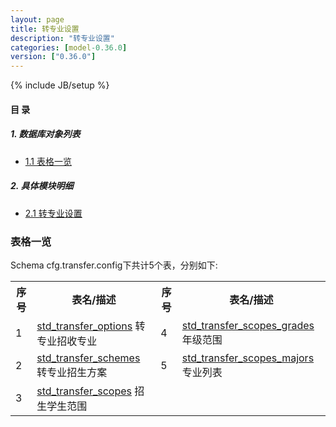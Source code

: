 ```yaml
---
layout: page
title: 转专业设置 
description: "转专业设置"
categories: [model-0.36.0]
version: ["0.36.0"]
---
```

{% include JB/setup %}

#### 目 录

##### 1. 数据库对象列表
  * [1.1 表格一览](index.html#表格一览)

##### 2. 具体模块明细
* [2.1 转专业设置](/model/cfg/transfer.config/all.html)

### 表格一览
Schema cfg.transfer.config下共计5个表，分别如下:

<table class="table table-bordered table-striped table-condensed">
  <tr>
    <th class="info_header text-center">序号</th>
    <th class="info_header">表名/描述</th>
    <th class="info_header text-center">序号</th>
    <th class="info_header">表名/描述</th>
  </tr>
  <tr>
    <td>1</td>
    <td><a href="/model/cfg/transfer.config/all.html#表格-std_transfer_options-转专业招收专业">std_transfer_options</a> 转专业招收专业</td>
    <td>4</td>
    <td><a href="/model/cfg/transfer.config/all.html#表格-std_transfer_scopes_grades-年级范围">std_transfer_scopes_grades</a> 年级范围</td>
  </tr>
  <tr>
    <td>2</td>
    <td><a href="/model/cfg/transfer.config/all.html#表格-std_transfer_schemes-转专业招生方案">std_transfer_schemes</a> 转专业招生方案</td>
    <td>5</td>
    <td><a href="/model/cfg/transfer.config/all.html#表格-std_transfer_scopes_majors-专业列表">std_transfer_scopes_majors</a> 专业列表</td>
  </tr>
  <tr>
    <td>3</td>
    <td><a href="/model/cfg/transfer.config/all.html#表格-std_transfer_scopes-招生学生范围">std_transfer_scopes</a> 招生学生范围</td>
    <td></td>
    <td></td>
  </tr>
</table>

